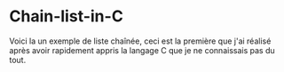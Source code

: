 # Chain-list-in-C
Voici la un exemple de liste chaînée, ceci est la première que j'ai réalisé après avoir rapidement appris la langage C que je ne connaissais pas du tout.
